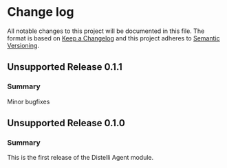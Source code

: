# Change log

All notable changes to this project will be documented in this file. The format is based on [Keep a Changelog](http://keepachangelog.com/en/1.0.0/)
and this project adheres to [Semantic Versioning](http://semver.org).

## Unsupported Release 0.1.1
### Summary
Minor bugfixes

## Unsupported Release 0.1.0
### Summary
This is the first release of the Distelli Agent module.
